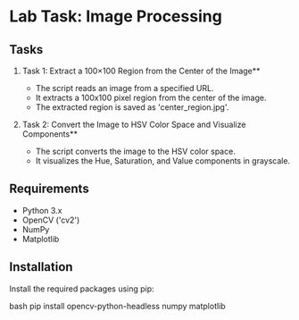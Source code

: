 # Lab Task: Image Processing


## Tasks

1. Task 1: Extract a 100×100 Region from the Center of the Image**
   - The script reads an image from a specified URL.
   - It extracts a 100x100 pixel region from the center of the image.
   - The extracted region is saved as 'center_region.jpg'.

2. Task 2: Convert the Image to HSV Color Space and Visualize Components**
   - The script converts the image to the HSV color space.
   - It visualizes the Hue, Saturation, and Value components in grayscale.

## Requirements

- Python 3.x
- OpenCV ('cv2')
- NumPy
- Matplotlib

## Installation

Install the required packages using pip:

bash
pip install opencv-python-headless numpy matplotlib
